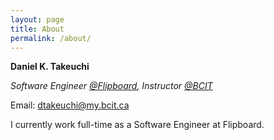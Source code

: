 ```yaml
---
layout: page
title: About
permalink: /about/
---
```


**Daniel K. Takeuchi**

*Software Engineer [@Flipboard](https://flipboard.com), Instructor [@BCIT](https://bcit.ca)*

Email: [dtakeuchi@my.bcit.ca](mailto:dtakeuchi@my.bcit.ca)

I currently work full-time as a Software Engineer at Flipboard.
